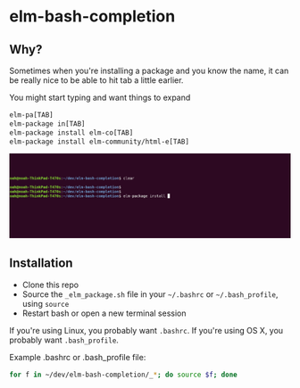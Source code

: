 # elm-bash-completion

## Why?

Sometimes when you're installing a package and you know the name, it can be really nice to be able to hit tab a little earlier.

You might start typing and want things to expand 

```
elm-pa[TAB]
elm-package in[TAB]
elm-package install elm-co[TAB]
elm-package install elm-community/html-e[TAB]
```

![](./elm_bash_completion.gif)

## Installation


- Clone this repo
- Source the `_elm_package.sh` file in your `~/.bashrc` or `~/.bash_profile`, using `source` 
- Restart bash or open a new terminal session

If you're using Linux, you probably want `.bashrc`. If you're using OS X, you probably want `.bash_profile`.

Example .bashrc or .bash_profile file:

```bash
for f in ~/dev/elm-bash-completion/_*; do source $f; done
```